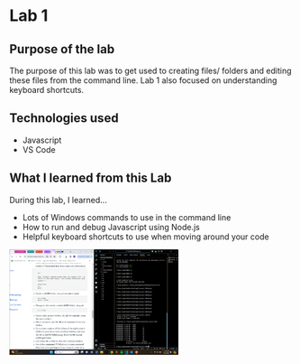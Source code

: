# Lab 1 


## Purpose of the lab
The purpose of this lab was to get used to creating files/ folders and editing these files from the command line. Lab 1 also focused on understanding keyboard shortcuts. 

## Technologies used 
- Javascript
- VS Code

## What I learned from this Lab
During this lab, I learned...
- Lots of Windows commands to use in the command line
- How to run and debug Javascript using Node.js
- Helpful keyboard shortcuts to use when moving around your code

<img src="lab-01-folders.png" alt="making folders inside the terminal" width="300">
